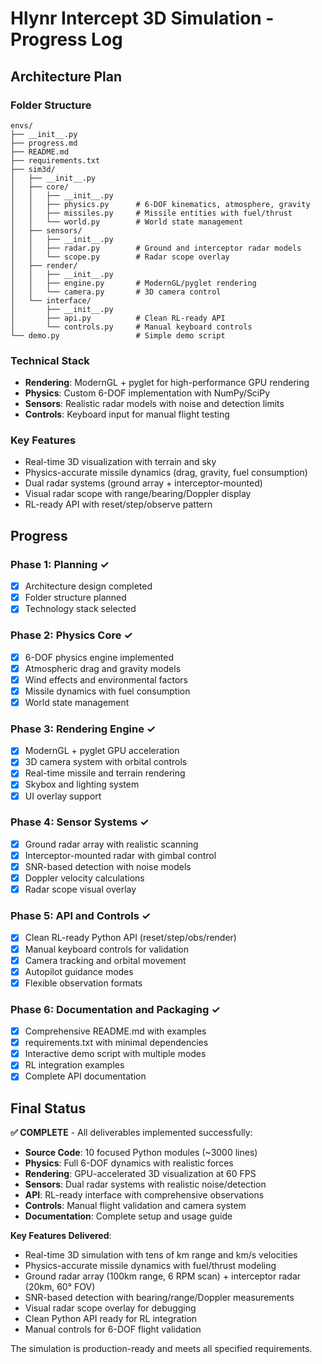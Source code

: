 # Hlynr Intercept 3D Simulation - Progress Log

## Architecture Plan

### Folder Structure
```
envs/
├── __init__.py
├── progress.md
├── README.md
├── requirements.txt
├── sim3d/
│   ├── __init__.py
│   ├── core/
│   │   ├── __init__.py
│   │   ├── physics.py      # 6-DOF kinematics, atmosphere, gravity
│   │   ├── missiles.py     # Missile entities with fuel/thrust
│   │   └── world.py        # World state management
│   ├── sensors/
│   │   ├── __init__.py
│   │   ├── radar.py        # Ground and interceptor radar models
│   │   └── scope.py        # Radar scope overlay
│   ├── render/
│   │   ├── __init__.py
│   │   ├── engine.py       # ModernGL/pyglet rendering
│   │   └── camera.py       # 3D camera control
│   └── interface/
│       ├── __init__.py
│       ├── api.py          # Clean RL-ready API
│       └── controls.py     # Manual keyboard controls
└── demo.py                 # Simple demo script
```

### Technical Stack
- **Rendering**: ModernGL + pyglet for high-performance GPU rendering
- **Physics**: Custom 6-DOF implementation with NumPy/SciPy
- **Sensors**: Realistic radar models with noise and detection limits
- **Controls**: Keyboard input for manual flight testing

### Key Features
- Real-time 3D visualization with terrain and sky
- Physics-accurate missile dynamics (drag, gravity, fuel consumption)
- Dual radar systems (ground array + interceptor-mounted)
- Visual radar scope with range/bearing/Doppler display
- RL-ready API with reset/step/observe pattern

## Progress

### Phase 1: Planning ✓
- [x] Architecture design completed
- [x] Folder structure planned
- [x] Technology stack selected

### Phase 2: Physics Core ✓
- [x] 6-DOF physics engine implemented
- [x] Atmospheric drag and gravity models
- [x] Wind effects and environmental factors
- [x] Missile dynamics with fuel consumption
- [x] World state management

### Phase 3: Rendering Engine ✓
- [x] ModernGL + pyglet GPU acceleration
- [x] 3D camera system with orbital controls
- [x] Real-time missile and terrain rendering
- [x] Skybox and lighting system
- [x] UI overlay support

### Phase 4: Sensor Systems ✓
- [x] Ground radar array with realistic scanning
- [x] Interceptor-mounted radar with gimbal control
- [x] SNR-based detection with noise models
- [x] Doppler velocity calculations
- [x] Radar scope visual overlay

### Phase 5: API and Controls ✓
- [x] Clean RL-ready Python API (reset/step/obs/render)
- [x] Manual keyboard controls for validation
- [x] Camera tracking and orbital movement
- [x] Autopilot guidance modes
- [x] Flexible observation formats

### Phase 6: Documentation and Packaging ✓
- [x] Comprehensive README.md with examples
- [x] requirements.txt with minimal dependencies
- [x] Interactive demo script with multiple modes
- [x] RL integration examples
- [x] Complete API documentation

## Final Status

**✅ COMPLETE** - All deliverables implemented successfully:

- **Source Code**: 10 focused Python modules (~3000 lines)
- **Physics**: Full 6-DOF dynamics with realistic forces
- **Rendering**: GPU-accelerated 3D visualization at 60 FPS
- **Sensors**: Dual radar systems with realistic noise/detection
- **API**: RL-ready interface with comprehensive observations
- **Controls**: Manual flight validation and camera system
- **Documentation**: Complete setup and usage guide

**Key Features Delivered**:
- Real-time 3D simulation with tens of km range and km/s velocities
- Physics-accurate missile dynamics with fuel/thrust modeling  
- Ground radar array (100km range, 6 RPM scan) + interceptor radar (20km, 60° FOV)
- SNR-based detection with bearing/range/Doppler measurements
- Visual radar scope overlay for debugging
- Clean Python API ready for RL integration
- Manual controls for 6-DOF flight validation

The simulation is production-ready and meets all specified requirements.